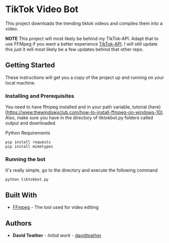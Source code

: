 # TikTok Video Bot

This project downloads the trending tiktok videos and compiles them into a video.

**NOTE** This project will most likely be behind my TikTok-API. Adapt that to use FFMpeg if you want a better experience [TikTok-API](https://github.com/davidteather/TikTok-Api). I will still update this just it will most likely be a few updates behind that other repo.

## Getting Started

These instructions will get you a copy of the project up and running on your local machine.

### Installing and Prerequisites

You need to have ffmpeg installed and in your path variable, tutorial (here)[https://www.thewindowsclub.com/how-to-install-ffmpeg-on-windows-10].
Also, make sure you have in the directory of tiktokbot.py folders called output and downloaded.

Python Requirements
```
pip install requests
pip install mimetypes
```

### Running the bot

It's really simple, go to the directory and execute the following command

```
python tiktokbot.py
```

## Built With

* [FFmpeg](https://ffmpeg.org/) - The tool used for video editing

## Authors

* **David Teather** - *Initial work* - [davidteather](https://github.com/davidteather)
